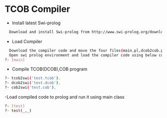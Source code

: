 # TCOB Compiler
- Install latest Swi-prolog 
```sh
  Download and install Swi-prolog from http://www.swi-prolog.org/download/stable  
```
- Load Compiler
```sh
  Download the compiler code and move the four files(main.pl,dcob2cob.pl,cob2swi.pl) to your prolog working directory
  Open swi prolog environment and load the compiler code using below command.
?- [main]
```
- Compile TCOB(DCOB),COB program
```sh
?- tcob2swi('test.tcob').
?- dcob2swi('test.dcob').
?- cob2swi('test.cob').
```
-Load compiled code to prolog and run it using main class
```sh
?- [test]
?- test(_,_)
```
